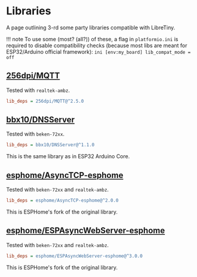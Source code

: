# Libraries

A page outlining 3-rd some party libraries compatible with LibreTiny.

!!! note
	To use some (most? (all?)) of these, a flag in `platformio.ini` is required to disable compatibility checks (because most libs are meant for ESP32/Arduino official framework):
	```ini
	[env:my_board]
	lib_compat_mode = off
	```

## [256dpi/MQTT](https://registry.platformio.org/libraries/256dpi/MQTT)
Tested with `realtek-ambz`.
```ini
lib_deps = 256dpi/MQTT@^2.5.0
```

## [bbx10/DNSServer](https://registry.platformio.org/libraries/bbx10/DNSServer)
Tested with `beken-72xx`.
```ini
lib_deps = bbx10/DNSServer@^1.1.0
```
This is the same library as in ESP32 Arduino Core.

## [esphome/AsyncTCP-esphome](https://registry.platformio.org/libraries/esphome/AsyncTCP-esphome)
Tested with `beken-72xx` and `realtek-ambz`.
```ini
lib_deps = esphome/AsyncTCP-esphome@^2.0.0
```
This is ESPHome's fork of the original library.

## [esphome/ESPAsyncWebServer-esphome](https://registry.platformio.org/libraries/esphome/ESPAsyncWebServer-esphome)
Tested with `beken-72xx` and `realtek-ambz`.
```ini
lib_deps = esphome/ESPAsyncWebServer-esphome@^3.0.0
```
This is ESPHome's fork of the original library.
